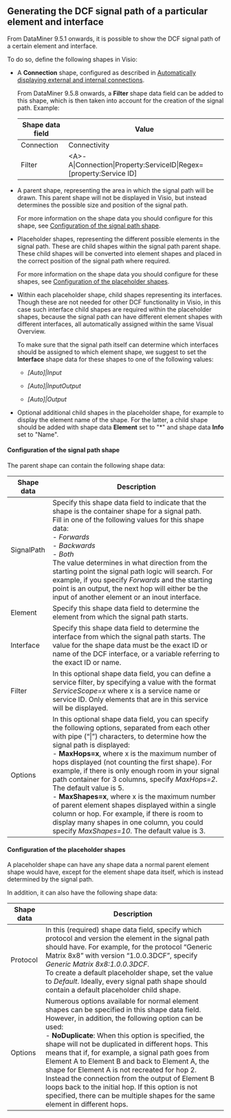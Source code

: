 ## Generating the DCF signal path of a particular element and interface

From DataMiner 9.5.1 onwards, it is possible to show the DCF signal path of a certain element and interface.

To do so, define the following shapes in Visio:

- A **Connection** shape, configured as described in [Automatically displaying external and internal connections](Automatically_displaying_external_and_internal_connections.md).

    From DataMiner 9.5.8 onwards, a **Filter** shape data field can be added to this shape, which is then taken into account for the creation of the signal path.     Example:

    | Shape data field | Value                                                                 |
    |--------------------|-----------------------------------------------------------------------|
    | Connection         | Connectivity                                                          |
    | Filter             | \<A>-A\|Connection\|Property:ServiceID\|Regex=\[property:Service ID\] |

- A parent shape, representing the area in which the signal path will be drawn. This parent shape will not be displayed in Visio, but instead determines the possible size and position of the signal path.

    For more information on the shape data you should configure for this shape, see [Configuration of the signal path shape](#configuration-of-the-signal-path-shape).

- Placeholder shapes, representing the different possible elements in the signal path. These are child shapes within the signal path parent shape. These child shapes will be converted into element shapes and placed in the correct position of the signal path where required.

    For more information on the shape data you should configure for these shapes, see [Configuration of the placeholder shapes](#configuration-of-the-placeholder-shapes).

- Within each placeholder shape, child shapes representing its interfaces. Though these are not needed for other DCF functionality in Visio, in this case such interface child shapes are required within the placeholder shapes, because the signal path can have different element shapes with different interfaces, all automatically assigned within the same Visual Overview.

    To make sure that the signal path itself can determine which interfaces should be assigned to which element shape, we suggest to set the **Interface** shape data for these shapes to one of the following values:

    - *\[Auto\]\|Input*

    - *\[Auto\]\|InputOutput*

    - *\[Auto\]\|Output*

- Optional additional child shapes in the placeholder shape, for example to display the element name of the shape. For the latter, a child shape should be added with shape data **Element** set to "\*" and shape data **Info** set to "Name".

#### Configuration of the signal path shape

The parent shape can contain the following shape data:

| Shape data | Description                                                                                                                                                                                                                                                                                                                                                                                                                                                                                                                                                                                                                                                                                                                                                                                                                                                                                                           |
|------------|-----------------------------------------------------------------------------------------------------------------------------------------------------------------------------------------------------------------------------------------------------------------------------------------------------------------------------------------------------------------------------------------------------------------------------------------------------------------------------------------------------------------------------------------------------------------------------------------------------------------------------------------------------------------------------------------------------------------------------------------------------------------------------------------------------------------------------------------------------------------------------------------------------------------------|
| SignalPath | Specify this shape data field to indicate that the shape is the container shape for a signal path.<br> Fill in one of the following values for this shape data:<br> - *Forwards*<br> - *Backwards*<br> - *Both*<br> The value determines in what direction from the starting point the signal path logic will search. For example, if you specify *Forwards* and the starting point is an output, the next hop will either be the input of another element or an inout interface.                                                                                                                            |
| Element    | Specify this shape data field to determine the element from which the signal path starts.                                                                                                                                                                                                                                                                                                                                                                                                                                                                                                                                                                                                                                                                                                                                                                                                                             |
| Interface  | Specify this shape data field to determine the interface from which the signal path starts. The value for the shape data must be the exact ID or name of the DCF interface, or a variable referring to the exact ID or name.                                                                                                                                                                                                                                                                                                                                                                                                                                                                                                                                                                                                                                                                                          |
| Filter     | In this optional shape data field, you can define a service filter, by specifying a value with the format *ServiceScope=x* where x is a service name or service ID. Only elements that are in this service will be displayed.                                                                                                                                                                                                                                                                                                                                                                                                                                                                                                                                                                                                                                                              |
| Options    | In this optional shape data field, you can specify the following options, separated from each other with pipe (“\|”) characters, to determine how the signal path is displayed:<br> -  **MaxHops=x**, where x is the maximum number of hops displayed (not counting the first shape). For example, if there is only enough room in your signal path container for 3 columns, specify *MaxHops=2*. The default value is 5.<br> -  **MaxShapes=x**, where x is the maximum number of parent element shapes displayed within a single column or hop. For example, if there is room to display many shapes in one column, you could specify *MaxShapes=10*. The default value is 3. |

#### Configuration of the placeholder shapes

A placeholder shape can have any shape data a normal parent element shape would have, except for the element shape data itself, which is instead determined by the signal path.

In addition, it can also have the following shape data:

| Shape data | Description                                                                                                                                                                                                                                                                                                                                                                                                                                                                                                                                                                                                                                                                                                    |
|------------|----------------------------------------------------------------------------------------------------------------------------------------------------------------------------------------------------------------------------------------------------------------------------------------------------------------------------------------------------------------------------------------------------------------------------------------------------------------------------------------------------------------------------------------------------------------------------------------------------------------------------------------------------------------------------------------------------------------|
| Protocol   | In this (required) shape data field, specify which protocol and version the element in the signal path should have. For example, for the protocol “Generic Matrix 8x8” with version “1.0.0.3DCF”, specify *Generic Matrix 8x8:1.0.0.3DCF*.<br> To create a default placeholder shape, set the value to *Default*. Ideally, every signal path shape should contain a default placeholder child shape.                                                                                                                                                                                                                                                     |
| Options    | Numerous options available for normal element shapes can be specified in this shape data field. However, in addition, the following option can be used:<br> -  **NoDuplicate**: When this option is specified, the shape will not be duplicated in different hops. This means that if, for example, a signal path goes from Element A to Element B and back to Element A, the shape for Element A is not recreated for hop 2. Instead the connection from the output of Element B loops back to the initial hop. If this option is not specified, there can be multiple shapes for the same element in different hops. |

